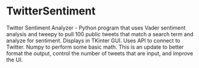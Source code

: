 # TwitterSentiment
Twitter Sentiment Analyzer - Python program that uses Vader sentiment analysis and tweepy to pull 100 public tweets that match a search term and analyze for sentiment. Displays in TKinter GUI. Uses API to connect to Twitter. Numpy to perform some basic math. This is an update to better format the output, control the number of tweets that are input, and improve the UI.
